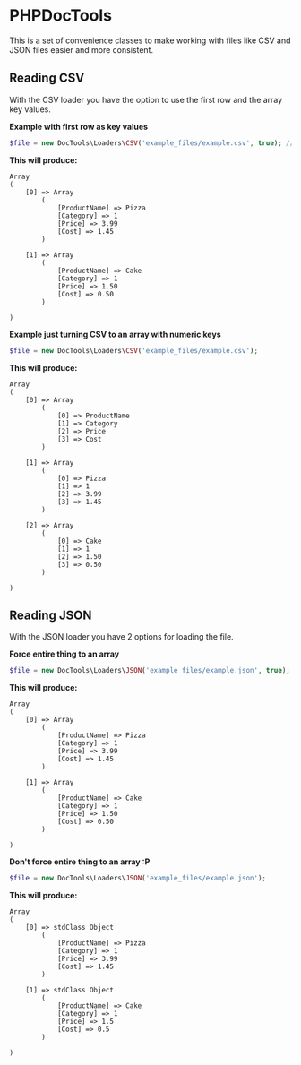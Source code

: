 # PHPDocTools

This is a set of convenience classes to make working with files like CSV and JSON files easier and more consistent.

## Reading CSV
With the CSV loader you have the option to use the first row and the array key values.


**Example with first row as key values**

```php
$file = new DocTools\Loaders\CSV('example_files/example.csv', true); // Second paremeter says use first row for keys
```


**This will produce:**

```
Array
(
    [0] => Array
        (
            [ProductName] => Pizza
            [Category] => 1
            [Price] => 3.99
            [Cost] => 1.45
        )

    [1] => Array
        (
            [ProductName] => Cake
            [Category] => 1
            [Price] => 1.50
            [Cost] => 0.50
        )

)
```


**Example just turning CSV to an array with numeric keys**

```php
$file = new DocTools\Loaders\CSV('example_files/example.csv');
```

**This will produce:**

```
Array
(
    [0] => Array
        (
            [0] => ProductName
            [1] => Category
            [2] => Price
            [3] => Cost
        )

    [1] => Array
        (
            [0] => Pizza
            [1] => 1
            [2] => 3.99
            [3] => 1.45
        )

    [2] => Array
        (
            [0] => Cake
            [1] => 1
            [2] => 1.50
            [3] => 0.50
        )

)
```

## Reading JSON
With the JSON loader you have 2 options for loading the file.

**Force entire thing to an array**

```php
$file = new DocTools\Loaders\JSON('example_files/example.json', true); // Second parameter forces to array
```

**This will produce:**

```
Array
(
    [0] => Array
        (
            [ProductName] => Pizza
            [Category] => 1
            [Price] => 3.99
            [Cost] => 1.45
        )

    [1] => Array
        (
            [ProductName] => Cake
            [Category] => 1
            [Price] => 1.50
            [Cost] => 0.50
        )

)
```

**Don't force entire thing to an array :P**

```php
$file = new DocTools\Loaders\JSON('example_files/example.json');
```

**This will produce:**

```
Array
(
    [0] => stdClass Object
        (
            [ProductName] => Pizza
            [Category] => 1
            [Price] => 3.99
            [Cost] => 1.45
        )

    [1] => stdClass Object
        (
            [ProductName] => Cake
            [Category] => 1
            [Price] => 1.5
            [Cost] => 0.5
        )

)
```